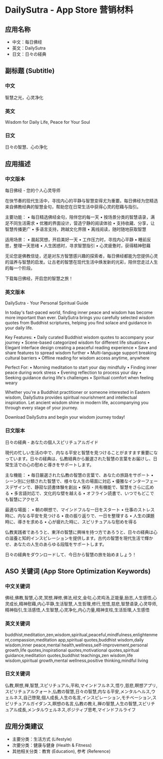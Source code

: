 # DailySutra - App Store 营销材料

## 应用名称
- 中文：每日佛经
- 英文：DailySutra
- 日文：日々の経典

## 副标题 (Subtitle)

### 中文
智慧之光，心灵净化

### 英文
Wisdom for Daily Life, Peace for Your Soul

### 日文
日々の智慧、心の浄化

## 应用描述

### 中文版本
每日佛经 - 您的个人心灵导师

在快节奏的现代生活中，寻找内心的平静与智慧变得尤为重要。每日佛经为您精选来自佛教经典的智慧金句，帮助您在日常生活中获得心灵的慰藉与指引。

主要功能：
• 每日精选佛经金句，陪伴您的每一天
• 按场景分类的智慧语录，满足不同生活需求
• 优雅的界面设计，营造宁静的阅读体验
• 支持收藏、分享，让智慧传播更广
• 多语言支持，跨越文化界限
• 离线阅读，随时随地获取智慧

适用场景：
• 晨起冥想，开启美好一天
• 工作压力时，寻找内心平静
• 睡前反思，整理一天思绪
• 人生困惑时，寻求智慧指引
• 心灵疲惫时，获得精神慰藉

无论您是佛教信徒，还是对东方智慧感兴趣的探索者，每日佛经都能为您提供心灵的滋养与智慧的启发。让古老的智慧在现代生活中焕发新的光彩，陪伴您走过人生的每一个阶段。

下载每日佛经，开启您的智慧之旅！

### 英文版本
DailySutra - Your Personal Spiritual Guide

In today's fast-paced world, finding inner peace and wisdom has become more important than ever. DailySutra brings you carefully selected wisdom quotes from Buddhist scriptures, helping you find solace and guidance in your daily life.

Key Features:
• Daily curated Buddhist wisdom quotes to accompany your journey
• Scene-based categorized wisdom for different life situations
• Elegant interface design creating a peaceful reading experience
• Save and share features to spread wisdom further
• Multi-language support breaking cultural barriers
• Offline reading for wisdom access anytime, anywhere

Perfect For:
• Morning meditation to start your day mindfully
• Finding inner peace during work stress
• Evening reflection to process your day
• Seeking guidance during life's challenges
• Spiritual comfort when feeling weary

Whether you're a Buddhist practitioner or someone interested in Eastern wisdom, DailySutra provides spiritual nourishment and intellectual inspiration. Let ancient wisdom shine in modern life, accompanying you through every stage of your journey.

Download DailySutra and begin your wisdom journey today!

### 日文版本
日々の経典 - あなたの個人スピリチュアルガイド

現代の忙しい生活の中で、内なる平安と智慧を見つけることがますます重要になっています。日々の経典は、仏教経典から厳選された智慧の言葉をお届けし、日常生活での心の慰めと導きをサポートします。

主な機能：
• 毎日厳選された仏教の智慧の言葉で、あなたの旅路をサポート
• シーン別に分類された智慧で、様々な人生の場面に対応
• 優雅なインターフェースデザインで、静寂な読書体験を創出
• 保存・共有機能で、智慧をさらに広める
• 多言語対応で、文化的な壁を越える
• オフライン読書で、いつでもどこでも智慧にアクセス

最適な場面：
• 朝の瞑想で、マインドフルな一日をスタート
• 仕事のストレス時に、内なる平安を見つける
• 夜の振り返りで、一日を整理する
• 人生の課題時に、導きを求める
• 心が疲れた時に、スピリチュアルな慰めを得る

仏教実践者であろうと、東洋の智慧に興味を持つ方であろうと、日々の経典は心の滋養と知的インスピレーションを提供します。古代の智慧を現代生活で輝かせ、あなたの人生のあらゆる段階をサポートします。

日々の経典をダウンロードして、今日から智慧の旅を始めましょう！

## ASO 关键词 (App Store Optimization Keywords)

### 中文关键词
佛经,佛教,智慧,心灵,冥想,禅修,佛法,经文,金句,心灵鸡汤,正能量,励志,人生感悟,心灵成长,精神慰藉,内心平静,生活智慧,人生哲理,修行,觉悟,慈悲,智慧语录,心灵导师,精神指引,生活感悟,人生智慧,心灵净化,内心力量,精神支柱,生活哲理,人生感悟

### 英文关键词
buddhist,meditation,zen,wisdom,spiritual,peaceful,mindfulness,enlightenment,compassion,meditation app,spiritual quotes,buddhist wisdom,daily wisdom,inner peace,mental health,wellness,self-improvement,personal growth,life quotes,inspirational quotes,motivational quotes,spiritual guidance,meditation quotes,buddhist teachings,zen wisdom,life wisdom,spiritual growth,mental wellness,positive thinking,mindful living

### 日文关键词
仏教,瞑想,禅,智慧,スピリチュアル,平和,マインドフルネス,悟り,慈悲,瞑想アプリ,スピリチュアルクォート,仏教の智慧,日々の智慧,内なる平安,メンタルヘルス,ウェルネス,自己啓発,個人成長,人生の名言,インスピレーション,モチベーション,スピリチュアルガイダンス,瞑想の名言,仏教の教え,禅の智慧,人生の智慧,スピリチュアル成長,メンタルウェルネス,ポジティブ思考,マインドフルライフ

## 应用分类建议
- 主要分类：生活方式 (Lifestyle)
- 次要分类：健康与健身 (Health & Fitness)
- 其他相关分类：教育 (Education), 参考 (Reference) 